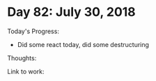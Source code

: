 # Day 82: July 30, 2018

Today's Progress: 
- Did some react today, did some destructuring


Thoughts:

Link to work: 


